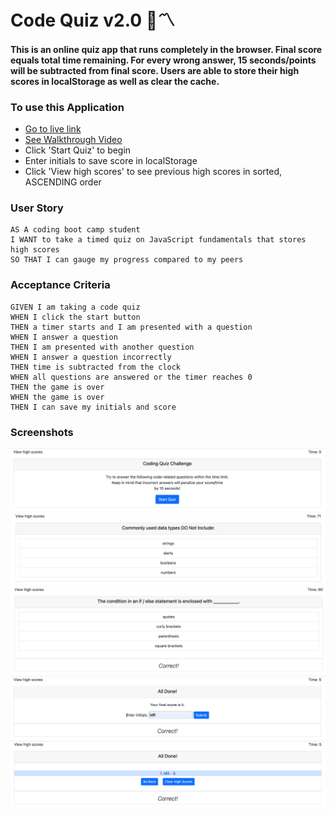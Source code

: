 # Code Quiz v2.0 :test_tube::part_alternation_mark:

#### This is an online quiz app that runs completely in the browser. Final score equals total time remaining. For every wrong answer, 15 seconds/points will be subtracted from final score. Users are able to store their high scores in localStorage as well as clear the cache. 

### To use this Application

- [Go to live link](https://mrahma04.github.io/code-quiz-v2.0/)
- [See Walkthrough Video](https://drive.google.com/file/d/1kPDPqeFTlla8fftI-JZa2604nuo5npUw/view)
- Click 'Start Quiz' to begin
- Enter initials to save score in localStorage
- Click 'View high scores' to see previous high scores in sorted, ASCENDING order

### User Story

```
AS A coding boot camp student
I WANT to take a timed quiz on JavaScript fundamentals that stores high scores
SO THAT I can gauge my progress compared to my peers
```

### Acceptance Criteria

```
GIVEN I am taking a code quiz
WHEN I click the start button
THEN a timer starts and I am presented with a question
WHEN I answer a question
THEN I am presented with another question
WHEN I answer a question incorrectly
THEN time is subtracted from the clock
WHEN all questions are answered or the timer reaches 0
THEN the game is over
WHEN the game is over
THEN I can save my initials and score
```
### Screenshots

![](./assets/img/2022-04-26-08-05-19.png)
![](./assets/img/2022-04-26-08-05-31.png)
![](./assets/img/2022-04-26-08-05-42.png)
![](./assets/img/2022-04-26-08-06-13.png)
![](./assets/img/2022-04-26-08-06-24.png)